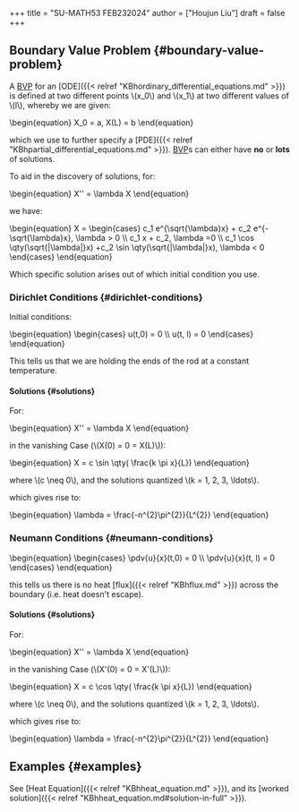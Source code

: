 +++
title = "SU-MATH53 FEB232024"
author = ["Houjun Liu"]
draft = false
+++

## Boundary Value Problem {#boundary-value-problem}

A [BVP](#boundary-value-problem) for an [ODE]({{< relref "KBhordinary_differential_equations.md" >}}) is defined at two different points \\(x\_0\\) and \\(x\_1\\) at two different values of \\(l\\), whereby we are given:

\begin{equation}
X\_0 = a, X(L) = b
\end{equation}

which we use to further specify a [PDE]({{< relref "KBhpartial_differential_equations.md" >}}). [BVP](#boundary-value-problem)s can either have **no** or **lots** of solutions.

To aid in the discovery of solutions, for:

\begin{equation}
X'' = \lambda X
\end{equation}

we have:

\begin{equation}
X = \begin{cases}
c\_1 e^{\sqrt{\lambda}x} + c\_2 e^{-\sqrt{\lambda}x}, \lambda > 0 \\\\
c\_1 x + c\_2, \lambda =0 \\\\
c\_1 \cos \qty(\sqrt{|\lambda|}x) +c\_2  \sin \qty(\sqrt{|\lambda|}x), \lambda < 0
\end{cases}
\end{equation}

Which specific solution arises out of which initial condition you use.


### Dirichlet Conditions {#dirichlet-conditions}

Initial conditions:

\begin{equation}
\begin{cases}
u(t,0) = 0  \\\\
u(t, l) = 0
\end{cases}
\end{equation}

This tells us that we are holding the ends of the rod at a constant temperature.


#### Solutions {#solutions}

For:

\begin{equation}
X'' = \lambda X
\end{equation}

in the vanishing Case (\\(X(0) = 0 = X(L)\\)):

\begin{equation}
X = c \sin \qty( \frac{k \pi x}{L})
\end{equation}

where \\(c \neq 0\\), and the solutions quantized \\(k = 1, 2, 3, \ldots\\).

which gives rise to:

\begin{equation}
\lambda = \frac{-n^{2}\pi^{2}}{L^{2}}
\end{equation}


### Neumann Conditions {#neumann-conditions}

\begin{equation}
\begin{cases}
\pdv{u}{x}(t,0) = 0  \\\\
\pdv{u}{x}(t, l) = 0
\end{cases}
\end{equation}

this tells us there is no heat [flux]({{< relref "KBhflux.md" >}}) across the boundary (i.e. heat doesn't escape).


#### Solutions {#solutions}

For:

\begin{equation}
X'' = \lambda X
\end{equation}

in the vanishing Case (\\(X'(0) = 0 = X'(L)\\)):

\begin{equation}
X = c \cos \qty( \frac{k \pi x}{L})
\end{equation}

where \\(c \neq 0\\), and the solutions quantized \\(k = 1, 2, 3, \ldots\\).

which gives rise to:

\begin{equation}
\lambda = \frac{-n^{2}\pi^{2}}{L^{2}}
\end{equation}


## Examples {#examples}

See [Heat Equation]({{< relref "KBhheat_equation.md" >}}), and its [worked solution]({{< relref "KBhheat_equation.md#solution-in-full" >}}).
